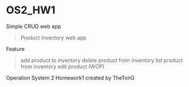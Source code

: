 # OS2_HW1

Simple CRUD web app
> Product Inventory web app

Feature
> add product to inventory
> delete product from inventory
> list product from inventory
> edit product (WOP)

Operation System 2 Homework1
created by TheTonG
